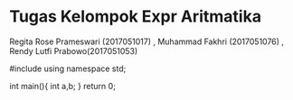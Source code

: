 # Tugas Kelompok Expr Aritmatika


Regita Rose Prameswari (2017051017) ,
Muhammad Fakhri (2017051076) ,
Rendy Lutfi Prabowo(2017051053)

#include <iostream>
using namespace std;
  
  int main(){
  int a,b;
}
  return 0;


